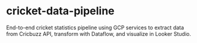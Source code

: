 # cricket-data-pipeline
End-to-end cricket statistics pipeline using GCP services to extract data from Cricbuzz API, transform with Dataflow, and visualize in Looker Studio.
